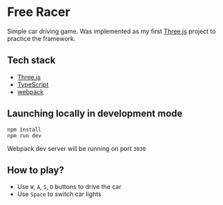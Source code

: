 # Free Racer

Simple car driving game. Was implemented as my first [Three.js](https://threejs.org/) project to practice the framework.

## Tech stack
- [Three.js](https://threejs.org/)
- [TypeScript](https://www.typescriptlang.org/)
- [webpack](https://webpack.js.org/)

## Launching locally in development mode
```
npm install
npm run dev
```

Webpack dev server will be running on port `3030`

## How to play?
 - Use `W`, `A`, `S`, `D` buttons to drive the car
 - Use `Space` to switch car lights
